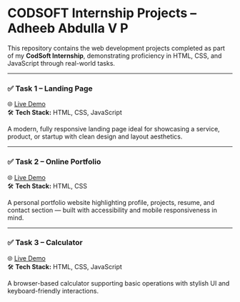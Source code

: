 # CODSOFT Internship Projects – Adheeb Abdulla V P

This repository contains the web development projects completed as part of my **CodSoft Internship**, demonstrating proficiency in HTML, CSS, and JavaScript through real-world tasks.

---

### ✅ Task 1 – Landing Page  
🌐 [Live Demo](https://adheebabdulla007.github.io/CODSOFT/landing-page/index.html)  
🛠️ **Tech Stack:** HTML, CSS, JavaScript

A modern, fully responsive landing page ideal for showcasing a service, product, or startup with clean design and layout aesthetics.

---

### ✅ Task 2 – Online Portfolio  
🌐 [Live Demo](https://adheebabdulla007.github.io/CODSOFT/portfolio/index.html)  
🛠️ **Tech Stack:** HTML, CSS

A personal portfolio website highlighting profile, projects, resume, and contact section — built with accessibility and mobile responsiveness in mind.

---

### ✅ Task 3 – Calculator  
🌐 [Live Demo](https://adheebabdulla007.github.io/CODSOFT/calculator/index.html)  
🛠️ **Tech Stack:** HTML, CSS, JavaScript

A browser-based calculator supporting basic operations with stylish UI and keyboard-friendly interactions.